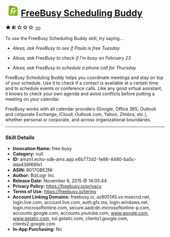 # &nbsp;<img src="skill_icon" alt="FreeBusy Scheduling Buddy icon" width="36"> [FreeBusy Scheduling Buddy](http://alexa.amazon.com/#skills/amzn1.echo-sdk-ams.app.e6b772d2-1e86-4480-ba5c-dda436f66fe1)
![1.8 stars](../../images/ic_star_black_18dp_1x.png)![1.8 stars](../../images/ic_star_half_black_18dp_1x.png)![1.8 stars](../../images/ic_star_border_black_18dp_1x.png)![1.8 stars](../../images/ic_star_border_black_18dp_1x.png)![1.8 stars](../../images/ic_star_border_black_18dp_1x.png) 30

To use the FreeBusy Scheduling Buddy skill, try saying...

* *Alexa, ask FreeBusy to see if Paula is free Tuesday*

* *Alexa, ask FreeBusy to check if I'm busy on February 23*

* *Alexa, ask FreeBusy to schedule a phone call for Thursday*

FreeBusy Scheduling Buddy helps you coordinate meetings and stay on top of your schedule. Use it to check if a contact is available at a certain time and to schedule events or conference calls. Like any good virtual assistant, it knows to check your own agenda and aviod conflicts before putting a meeting on your calendar.

FreeBusy works with all calendar providers (Google, Office 365, Outlook and corporate Exchange, iCloud, Outlook.com, Yahoo, Zimbra, etc.), whether personal or corporate, and across organizational boundaries.

***

### Skill Details

* **Invocation Name:** free busy
* **Category:** null
* **ID:** amzn1.echo-sdk-ams.app.e6b772d2-1e86-4480-ba5c-dda436f66fe1
* **ASIN:** B017OBE2NI
* **Author:** BizLogr Inc.
* **Release Date:** November 6, 2015 @ 14:05:44
* **Privacy Policy:** https://freebusy.io/privacy
* **Terms of Use:** https://freebusy.io/terms
* **Account Linking Domains:** freebusy.io, az805145.vo.msecnd.net, login.live.com, account.live.com, auth.gfx.ms, login.windows.net, login.microsoftonline.com, secure.aadcdn.microsoftonline-p.com, accounts.google.com, accounts.youtube.com, www.google.com, www.gstatic.com, ssl.gstatic.com, clients1.google.com, clients2.google.com
* **In-App Purchasing:** No
